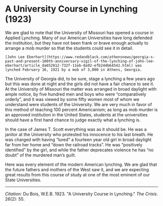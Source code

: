 # A University Course in Lynching (1923)

<!---
your comment goes here
and here
-->

We are glad to note that the University of Missouri has opened a course in Applied Lynching. Many of our American Universities have long defended the institution, but they have not been frank or brave enough actually to arrange a mob murder so that the students could see it in detail.

```{margin}
[John Lee Eberhart](https://www.redandblack.com/athensnews/georgia-s-past-and-present-100th-anniversary-vigil-of-the-lynching-of-john-lee-eberhart/article_da652812-732f-11eb-8a92-efb244b64542.html) was lynched February 16, 1921 by a mob of 3,000 in Athens, Georgia.
```
The University of Georgia did, to be sure, stage a lynching a few years ago but this was done at night and the girls did not have a fair chance to see it. At the University of Missouri the matter was arranged in broad daylight with ample notice, by five hundred men and boys who were “comparatively orderly”, and it was viewed by some fifty women most of whom we understand were students of the University. We are very much in favor of this method of teaching 100 percent Americanism; as long as mob murder is an approved institution in the United States, students at the universities should have a first hand chance to judge exactly what a lynching is.



In the case of James T. Scott everything was as it should be. He was a janitor at the University who protested his innocence to his last breath. He was charged with having “lured” a fourteen year old girl in broad daylight far from her home and “down the railroad tracks”. He was “positively identified” by the girl, and while the father deprecates violence he has “no doubt” of the murdered man’s guilt.

Here was every element of the modern American lynching. We are glad that the future fathers and mothers of the West saw it, and we are expecting great results from this course of study at one of the most eminent of our State Universities.

______________
*Citation:* Du Bois, W.E.B. 1923. "A University Course in Lynching." *The Crisis*. 26(2): 55.